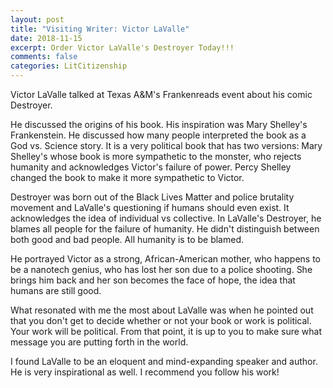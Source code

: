 ```yaml
---
layout: post
title: "Visiting Writer: Victor LaValle"
date: 2018-11-15
excerpt: Order Victor LaValle's Destroyer Today!!!
comments: false
categories: LitCitizenship
---
```

Victor LaValle talked at Texas A&M's Frankenreads event about his comic Destroyer.

He discussed the origins of his book. His inspiration was Mary Shelley's Frankenstein. He discussed how many people interpreted the book as a God vs. Science story. It is a very political book that has two versions: Mary Shelley's whose book is more sympathetic to the monster, who rejects humanity and acknowledges Victor's failure of power. Percy Shelley changed the book to make it more sympathetic to Victor.

Destroyer was born out of the Black Lives Matter and police brutality movement and LaValle's questioning if humans should even exist. It acknowledges the idea of individual vs collective. In LaValle's Destroyer, he blames all people for the failure of humanity. He didn't distinguish between both good and bad people. All humanity is to be blamed.

He portrayed Victor as a strong, African-American mother, who happens to be a nanotech genius, who has lost her son due to a police shooting. She brings him back and her son becomes the face of hope, the idea that humans are still good.

What resonated with me the most about LaValle was when he pointed out that you don't get to decide whether or not your book or work is political. Your work will be political. From that point, it is up to you to make sure what message you are putting forth in the world.

I found LaValle to be an eloquent and mind-expanding speaker and author. He is very inspirational as well. I recommend you follow his work!
